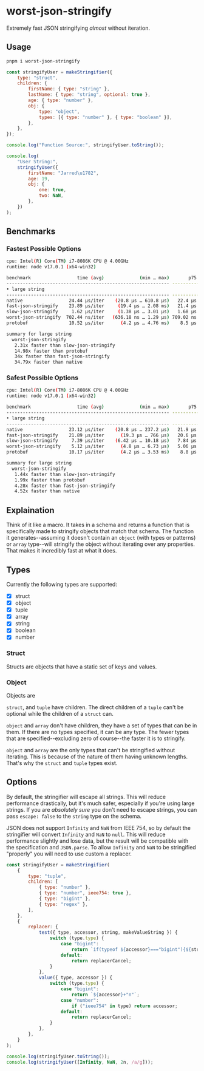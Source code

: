 # worst-json-stringify

Extremely fast JSON stringifying *almost* without iteration.

## Usage

```bash
pnpm i worst-json-stringify
```

```js
const stringifyUser = makeStringifier({
	type: "struct",
	children: {
		firstName: { type: "string" },
		lastName: { type: "string", optional: true },
		age: { type: "number" },
		obj: {
			type: "object",
			types: [{ type: "number" }, { type: "boolean" }],
		},
	},
});

console.log("Function Source:", stringifyUser.toString());

console.log(
	"User String:",
	stringifyUser({
		firstName: "Jarred\u1782",
		age: 19,
		obj: {
			one: true,
			two: NaN,
		},
	})
);
```

## Benchmarks

### Fastest Possible Options

```bash
cpu: Intel(R) Core(TM) i7-8086K CPU @ 4.00GHz
runtime: node v17.0.1 (x64-win32)

benchmark                 time (avg)             (min … max)       p75       p99      p995
------------------------------------------------------------ -----------------------------
• large string
------------------------------------------------------------ -----------------------------
native                 24.44 µs/iter    (20.8 µs … 610.8 µs)   22.4 µs   59.3 µs  102.2 µs
fast-json-stringify    23.89 µs/iter     (19.4 µs … 2.08 ms)   21.4 µs   61.5 µs    120 µs
slow-json-stringify     1.62 µs/iter     (1.38 µs … 3.01 µs)   1.68 µs   3.01 µs   3.01 µs
worst-json-stringify  702.44 ns/iter   (636.18 ns … 1.29 µs) 709.02 ns   1.29 µs   1.29 µs
protobuf               10.52 µs/iter      (4.2 µs … 4.76 ms)    8.5 µs   58.6 µs   81.5 µs

summary for large string
  worst-json-stringify
   2.31x faster than slow-json-stringify
   14.98x faster than protobuf
   34x faster than fast-json-stringify
   34.79x faster than native
```

### Safest Possible Options

```bash
cpu: Intel(R) Core(TM) i7-8086K CPU @ 4.00GHz
runtime: node v17.0.1 (x64-win32)

benchmark                 time (avg)             (min … max)       p75       p99      p995
------------------------------------------------------------ -----------------------------
• large string
------------------------------------------------------------ -----------------------------
native                 23.12 µs/iter    (20.8 µs … 237.2 µs)   21.9 µs   41.6 µs   74.7 µs
fast-json-stringify    21.89 µs/iter      (19.3 µs … 766 µs)   20.6 µs   40.3 µs     81 µs
slow-json-stringify     7.39 µs/iter    (6.42 µs … 10.18 µs)   7.84 µs  10.18 µs  10.18 µs
worst-json-stringify    5.12 µs/iter      (4.8 µs … 6.73 µs)   5.06 µs   6.73 µs   6.73 µs
protobuf               10.17 µs/iter      (4.2 µs … 3.53 ms)    8.8 µs   54.2 µs   76.1 µs

summary for large string
  worst-json-stringify
   1.44x faster than slow-json-stringify
   1.99x faster than protobuf
   4.28x faster than fast-json-stringify
   4.52x faster than native
```

## Explaination

Think of it like a macro. It takes in a schema and returns a function that is specifically made to stringify objects that match that schema. The function it generates--assuming it doesn't contain an `object` (with types or patterns) or `array` type--will stringify the object without iterating over any properties. That makes it incredibly fast at what it does.

## Types

Currently the following types are supported:

- [x] struct
- [x] object
- [x] tuple
- [x] array
- [x] string
- [x] boolean
- [x] number

### Struct

Structs are objects that have a static set of keys and values.

### Object

Objects are 

`struct`, and `tuple` have children. The direct children of a `tuple` can't be optional while the children of a `struct` can.

`object` and `array` don't have children, they have a set of types that can be in them. If there are no types specified, it can be any type. The fewer types that are specified--excluding zero of course--the faster it is to stringify.

`object` and `array` are the only types that can't be stringified without iterating. This is because of the nature of them having unknown lengths. That's why the `struct` and `tuple` types exist.

## Options

By default, the stringifier will escape all strings. This will reduce performance drastically, but it's much safer, especially if you're using large strings. If you are *absolutely sure* you don't need to escape strings, you can pass `escape: false` to the `string` type on the schema.

JSON does not support `Infinity` and `NaN` from IEEE 754, so by default the stringifier will convert `Infinity` and `NaN` to `null`. This will reduce performance slightly and lose data, but the result will be compatible with the specification and `JSON.parse`. To allow `Infinity` and `NaN` to be stringified "properly" you will need to use custom a replacer.

```js
const stringifyUser = makeStringifier(
	{
		type: "tuple",
		children: [
			{ type: "number" },
			{ type: "number", ieee754: true },
			{ type: "bigint" },
			{ type: "regex" },
		],
	},
	{
		replacer: {
			test({ type, accessor, string, makeValueString }) {
				switch (type.type) {
					case "bigint":
						return `if(typeof ${accessor}==="bigint"){${string}+=${makeValueString()};continue;}`;
					default:
						return replacerCancel;
				}
			},
			value({ type, accessor }) {
				switch (type.type) {
					case "bigint":
						return `${accessor}+"n"`;
					case "number":
						if ("ieee754" in type) return accessor;
					default:
						return replacerCancel;
				}
			},
		},
	}
);

console.log(stringifyUser.toString());
console.log(stringifyUser([Infinity, NaN, 2n, /a/g]));
```
